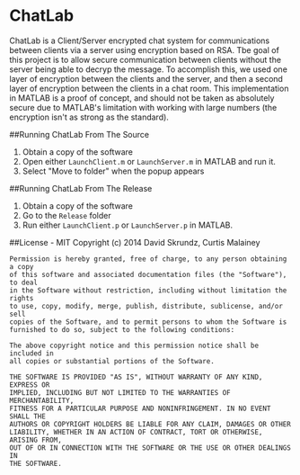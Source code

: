 ChatLab
=======
ChatLab is a Client/Server encrypted chat system for communications between clients via a server using encryption based on RSA.  Tbe goal of this project is to allow secure communication between clients without the server being able to decryp the message.  To accomplish this, we used one layer of encryption between the clients and the server, and then a second layer of encryption between the clients in a chat room.  This implementation in MATLAB is a proof of concept, and should not be taken as absolutely secure due to MATLAB's limitation with working with large numbers (the encryption isn't as strong as the standard).

##Running ChatLab From The Source
1. Obtain a copy of the software
2. Open either `LaunchClient.m` or `LaunchServer.m` in MATLAB and run it.
3. Select "Move to folder" when the popup appears

##Running ChatLab From The Release
1. Obtain a copy of the software
2. Go to the `Release` folder
3. Run either `LaunchClient.p` or `LaunchServer.p` in MATLAB.

##License - MIT
	Copyright (c) 2014 David Skrundz, Curtis Malainey

	Permission is hereby granted, free of charge, to any person obtaining a copy
	of this software and associated documentation files (the "Software"), to deal
	in the Software without restriction, including without limitation the rights
	to use, copy, modify, merge, publish, distribute, sublicense, and/or sell
	copies of the Software, and to permit persons to whom the Software is
	furnished to do so, subject to the following conditions:

	The above copyright notice and this permission notice shall be included in
	all copies or substantial portions of the Software.

	THE SOFTWARE IS PROVIDED "AS IS", WITHOUT WARRANTY OF ANY KIND, EXPRESS OR
	IMPLIED, INCLUDING BUT NOT LIMITED TO THE WARRANTIES OF MERCHANTABILITY,
	FITNESS FOR A PARTICULAR PURPOSE AND NONINFRINGEMENT. IN NO EVENT SHALL THE
	AUTHORS OR COPYRIGHT HOLDERS BE LIABLE FOR ANY CLAIM, DAMAGES OR OTHER
	LIABILITY, WHETHER IN AN ACTION OF CONTRACT, TORT OR OTHERWISE, ARISING FROM,
	OUT OF OR IN CONNECTION WITH THE SOFTWARE OR THE USE OR OTHER DEALINGS IN
	THE SOFTWARE.